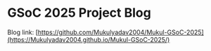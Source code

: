 # GSoC 2025 Project Blog <br>
Blog link: [https://github.com/Mukulyadav2004/Mukul-GSoC-2025](https://Mukulyadav2004.github.io/Mukul-GSoC-2025/)







